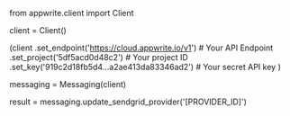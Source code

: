 from appwrite.client import Client

client = Client()

(client
  .set_endpoint('https://cloud.appwrite.io/v1') # Your API Endpoint
  .set_project('5df5acd0d48c2') # Your project ID
  .set_key('919c2d18fb5d4...a2ae413da83346ad2') # Your secret API key
)

messaging = Messaging(client)

result = messaging.update_sendgrid_provider('[PROVIDER_ID]')
